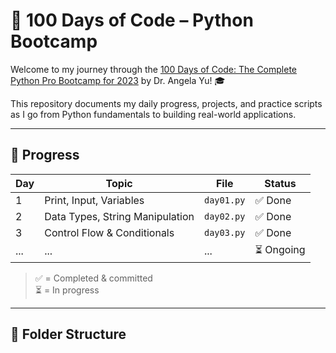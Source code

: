 
# 🐍 100 Days of Code – Python Bootcamp

Welcome to my journey through the [100 Days of Code: The Complete Python Pro Bootcamp for 2023](https://www.udemy.com/course/100-days-of-code/) by Dr. Angela Yu! 🎓

This repository documents my daily progress, projects, and practice scripts as I go from Python fundamentals to building real-world applications.

---

## 📅 Progress

| Day | Topic                          | File         | Status     |
|-----|--------------------------------|--------------|------------|
| 1   | Print, Input, Variables        | `day01.py`   | ✅ Done     |
| 2   | Data Types, String Manipulation| `day02.py`   | ✅ Done     |
| 3   | Control Flow & Conditionals    | `day03.py`   | ✅ Done     |
| ... | ...                            | ...          | ⏳ Ongoing  |

> ✅ = Completed & committed  
> ⏳ = In progress  

---

## 📁 Folder Structure

